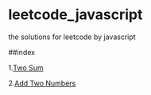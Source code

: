 # leetcode_javascript
the solutions for leetcode by javascript

##index

1.[Two Sum](https://github.com/mayuelei66/leetcode_javascript/blob/master/1.md)

2.[Add Two Numbers](https://github.com/mayuelei66/leetcode_javascript/blob/master/1.md)

